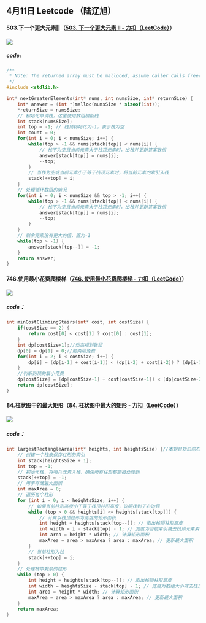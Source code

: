 ## 4月11日 Leetcode （陆辽旭）

#### 503.下一个更大元素||（[503. 下一个更大元素 II - 力扣（LeetCode）](https://leetcode.cn/problems/next-greater-element-ii/description/)）

![](https://gitee.com/knoci/picture/raw/master/QQ截图20240411192322.png)

##### code:

```c
/**
 * Note: The returned array must be malloced, assume caller calls free().
 */
#include <stdlib.h>

int* nextGreaterElements(int* nums, int numsSize, int* returnSize) {
    int* answer = (int *)malloc(numsSize * sizeof(int));
    *returnSize = numsSize;
    // 初始化单调栈，这里使用数组模拟栈
    int stack[numsSize];
    int top = -1; // 栈顶初始化为-1，表示栈为空
    int count = 0;
    for(int i = 0; i < numsSize; i++) {
        while(top > -1 && nums[stack[top]] < nums[i]) {
            // 栈不为空且当前元素大于栈顶元素时，出栈并更新答案数组
            answer[stack[top]] = nums[i];
            --top;
        }
        // 当栈为空或当前元素小于等于栈顶元素时，将当前元素的索引入栈
        stack[++top] = i;
    }
    // 处理循环数组的情况
    for(int i = 0; i < numsSize && top > -1; i++) {
        while(top > -1 && nums[stack[top]] < nums[i]) {
            // 栈不为空且当前元素大于栈顶元素时，出栈并更新答案数组
            answer[stack[top]] = nums[i];
            --top;
        }
    }
    // 剩余元素没有更大的值，置为-1
    while(top > -1) {
        answer[stack[top--]] = -1;
    }
    return answer;
}
```



#### 746.使用最小花费爬楼梯（[746. 使用最小花费爬楼梯 - 力扣（LeetCode）](https://leetcode.cn/problems/min-cost-climbing-stairs/description/)）

![](https://gitee.com/knoci/picture/raw/master/QQ截图20240411213155.png)

##### code：

```c
int minCostClimbingStairs(int* cost, int costSize) {
    if(costSize == 2) {
        return cost[0] < cost[1] ? cost[0] : cost[1];
    }
    int dp[costSize+1];//动态规划数组
    dp[0] = dp[1] = 0;//前两层免费
    for(int i = 2; i < costSize; i++) {
        dp[i] = (dp[i-1] + cost[i-1]) < (dp[i-2] + cost[i-2]) ? (dp[i-1] + cost[i-1]) : (dp[i-2] + cost[i-2]);//公式
    }
    //判断到顶的最小花费
    dp[costSize] = (dp[costSize-1] + cost[costSize-1]) < (dp[costSize-2] + cost[costSize-2]) ? (dp[costSize-1] + cost[costSize-1]) : (dp[costSize-2] + cost[costSize-2]);
    return dp[costSize];
}
```



#### 84.柱状图中的最大矩形（[84. 柱状图中最大的矩形 - 力扣（LeetCode）](https://leetcode.cn/problems/largest-rectangle-in-histogram/description/)）

![](https://gitee.com/knoci/picture/raw/master/QQ截图20240411205218.png)

##### code：

```c
int largestRectangleArea(int* heights, int heightsSize) {//本题目矩形向右形成，在当前下标
    // 创建一个栈来保存柱形的索引
    int stack[heightsSize + 1];
    int top = -1;
    // 初始化栈，将哨兵元素入栈，确保所有柱形都能被处理到
    stack[++top] = -1;
    // 用于存储最大面积
    int maxArea = 0;
    // 遍历每个柱形
    for (int i = 0; i < heightsSize; i++) {
        // 如果当前柱形高度小于等于栈顶柱形高度，说明找到了右边界
        while (top > 0 && heights[i] <= heights[stack[top]]) {
            // 计算以栈顶柱形为高度的矩形面积
            int height = heights[stack[top--]]; // 取出栈顶柱形高度
            int width = i - stack[top] - 1; // 宽度为当前索引减去栈顶元素索引再减去1
            int area = height * width; // 计算矩形面积
            maxArea = area > maxArea ? area : maxArea; // 更新最大面积
        }
        // 当前柱形入栈
        stack[++top] = i;
    }
    // 处理栈中剩余的柱形
    while (top > 0) {
        int height = heights[stack[top--]]; // 取出栈顶柱形高度
        int width = heightsSize - stack[top] - 1; // 宽度为数组大小减去栈顶元素索引再减去1,最后一个元素width相当于heightsSize
        int area = height * width; // 计算矩形面积
        maxArea = area > maxArea ? area : maxArea; // 更新最大面积
    }
    return maxArea;
}
```

